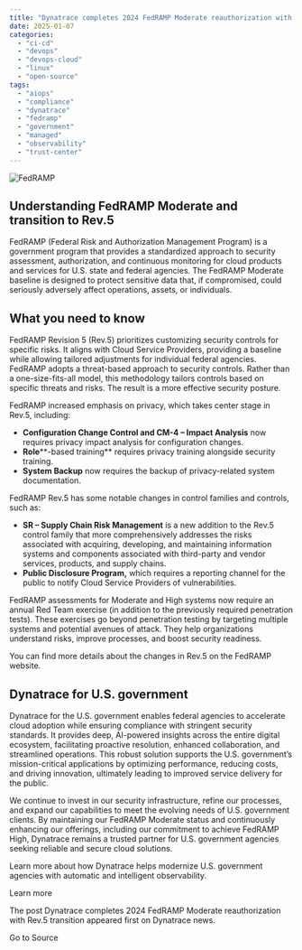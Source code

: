```yaml
---
title: "Dynatrace completes 2024 FedRAMP Moderate reauthorization with Rev.5 transition"
date: 2025-01-07
categories: 
  - "ci-cd"
  - "devops"
  - "devops-cloud"
  - "linux"
  - "open-source"
tags: 
  - "aiops"
  - "compliance"
  - "dynatrace"
  - "fedramp"
  - "government"
  - "managed"
  - "observability"
  - "trust-center"
---
```


![FedRAMP](https://dt-cdn.net/wp-content/uploads/2024/06/Blog_-OTP-0162_1_-high-res-version-300x169.png)

## Understanding FedRAMP Moderate and transition to Rev.5

FedRAMP (Federal Risk and Authorization Management Program) is a government program that provides a standardized approach to security assessment, authorization, and continuous monitoring for cloud products and services for U.S. state and federal agencies. The FedRAMP Moderate baseline is designed to protect sensitive data that, if compromised, could seriously adversely affect operations, assets, or individuals.

## What you need to know

FedRAMP Revision 5 (Rev.5) prioritizes customizing security controls for specific risks. It aligns with Cloud Service Providers, providing a baseline while allowing tailored adjustments for individual federal agencies. FedRAMP adopts a threat-based approach to security controls. Rather than a one-size-fits-all model, this methodology tailors controls based on specific threats and risks. The result is a more effective security posture.

FedRAMP increased emphasis on privacy, which takes center stage in Rev.5, including:

- **Configuration Change Control and CM-4 – Impact Analysis** now requires privacy impact analysis for configuration changes.
- **Role****\-based training** requires privacy training alongside security training.
- **System Backup** now requires the backup of privacy-related system documentation.

FedRAMP Rev.5 has some notable changes in control families and controls, such as:

- **SR – Supply Chain Risk Management** is a new addition to the Rev.5 control family that more comprehensively addresses the risks associated with acquiring, developing, and maintaining information systems and components associated with third-party and vendor services, products, and supply chains.
- **Public Disclosure Program,** which requires a reporting channel for the public to notify Cloud Service Providers of vulnerabilities.

FedRAMP assessments for Moderate and High systems now require an annual Red Team exercise (in addition to the previously required penetration tests). These exercises go beyond penetration testing by targeting multiple systems and potential avenues of attack. They help organizations understand risks, improve processes, and boost security readiness.

You can find more details about the changes in Rev.5 on the FedRAMP website.

## Dynatrace for U.S. government

Dynatrace for the U.S. government enables federal agencies to accelerate cloud adoption while ensuring compliance with stringent security standards. It provides deep, AI-powered insights across the entire digital ecosystem, facilitating proactive resolution, enhanced collaboration, and streamlined operations. This robust solution supports the U.S. government’s mission-critical applications by optimizing performance, reducing costs, and driving innovation, ultimately leading to improved service delivery for the public.

We continue to invest in our security infrastructure, refine our processes, and expand our capabilities to meet the evolving needs of U.S. government clients. By maintaining our FedRAMP Moderate status and continuously enhancing our offerings, including our commitment to achieve FedRAMP High, Dynatrace remains a trusted partner for U.S. government agencies seeking reliable and secure cloud solutions.

Learn more about how Dynatrace helps modernize U.S. government agencies with automatic and intelligent observability.  

Learn more

The post Dynatrace completes 2024 FedRAMP Moderate reauthorization with Rev.5 transition appeared first on Dynatrace news.

Go to Source

